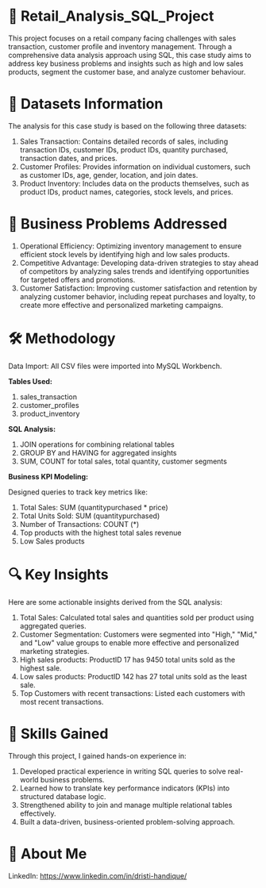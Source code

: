 # 📌 Retail_Analysis_SQL_Project
This project focuses on a retail company facing challenges with sales transaction, customer profile and inventory management. Through a comprehensive data analysis approach using SQL, this case study aims to address key business problems and insights such as high and low sales products, segment the customer base, and analyze customer behaviour.

# 📂 Datasets Information

The analysis for this case study is based on the following three datasets:
1.	Sales Transaction: Contains detailed records of sales, including transaction IDs, customer IDs, product IDs, quantity purchased, transaction dates, and prices.
2.	Customer Profiles: Provides information on individual customers, such as customer IDs, age, gender, location, and join dates.
3. Product Inventory: Includes data on the products themselves, such as product IDs, product names, categories, stock levels, and prices.

# 🎯 Business Problems Addressed

1.	Operational Efficiency: Optimizing inventory management to ensure efficient stock levels by identifying high and low sales products.
2.	Competitive Advantage: Developing data-driven strategies to stay ahead of competitors by analyzing sales trends and identifying opportunities for targeted offers and promotions.
3.	Customer Satisfaction: Improving customer satisfaction and retention by analyzing customer behavior, including repeat purchases and loyalty, to create more effective and personalized marketing campaigns.

# 🛠️ Methodology

Data Import: All CSV files were imported into MySQL Workbench.

**Tables Used:** 

1. sales_transaction
2. customer_profiles
3. product_inventory

 **SQL Analysis:**
 
1.	JOIN operations for combining relational tables
2.	GROUP BY and HAVING for aggregated insights
3.	SUM, COUNT for total sales, total quantity, customer segments


**Business KPI Modeling:**

Designed queries to track key metrics like:
1.	Total Sales: SUM (quantitypurchased * price)
2.	Total Units Sold: SUM (quantitypurchased)
3.	Number of Transactions: COUNT (*) 
4.	Top products with the highest total sales revenue
5.	Low Sales products 

# 🔍 Key Insights

Here are some actionable insights derived from the SQL analysis:
1.	Total Sales: Calculated total sales and quantities sold per product using aggregated queries.
2.	Customer Segmentation: Customers were segmented into "High," "Mid," and "Low" value groups to enable more effective and personalized marketing strategies.
3.	High sales products: ProductID 17 has 9450 total units sold as the highest sale.
4.	Low sales products: ProductID 142 has 27 total units sold as the least sale.
5.	Top Customers with recent transactions: Listed each customers with most recent transactions.

# 🧠 Skills Gained

Through this project, I gained hands-on experience in:
1.	Developed practical experience in writing SQL queries to solve real-world business problems.
2.	Learned how to translate key performance indicators (KPIs) into structured database logic.
3.	Strengthened ability to join and manage multiple relational tables effectively.
4.	Built a data-driven, business-oriented problem-solving approach.

# 👤 About Me

 LinkedIn: https://www.linkedin.com/in/dristi-handique/ 





